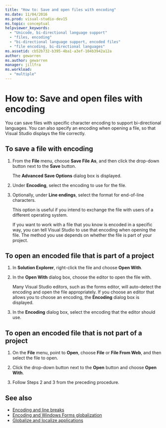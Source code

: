 ```yaml
---
title: "How to: Save and open files with encoding"
ms.date: 11/04/2016
ms.prod: visual-studio-dev15
ms.topic: conceptual
helpviewer_keywords:
  - "Unicode, bi-directional language support"
  - "files, encoding"
  - "bi-directional language support, encoded files"
  - "file encoding, bi-directional languages"
ms.assetid: cb52b732-b395-4ba1-a3ef-104b3942a12a
author: gewarren
ms.author: gewarren
manager: jillfra
ms.workload:
  - "multiple"
---
```

# How to: Save and open files with encoding

You can save files with specific character encoding to support bi-directional languages. You can also specify an encoding when opening a file, so that Visual Studio displays the file correctly.

## To save a file with encoding

1.  From the **File** menu, choose **Save File As**, and then click the drop-down button next to the **Save** button.

     The **Advanced Save Options** dialog box is displayed.

2.  Under **Encoding**, select the encoding to use for the file.

3.  Optionally, under **Line endings**, select the format for end-of-line characters.

     This option is useful if you intend to exchange the file with users of a different operating system.

     If you want to work with a file that you know is encoded in a specific way, you can tell Visual Studio to use that encoding when opening the file. The method you use depends on whether the file is part of your project.

## To open an encoded file that is part of a project

1.  In **Solution Explorer**, right-click the file and choose **Open With**.

2.  In the **Open With** dialog box, choose the editor to open the file with.

     Many Visual Studio editors, such as the forms editor, will auto-detect the encoding and open the file appropriately. If you choose an editor that allows you to choose an encoding, the **Encoding** dialog box is displayed.

3.  In the **Encoding** dialog box, select the encoding that the editor should use.

## To open an encoded file that is not part of a project

1.  On the **File** menu, point to **Open**, choose **File** or **File From Web**, and then select the file to open.

2.  Click the drop-down button next to the **Open** button and choose **Open With**.

3.  Follow Steps 2 and 3 from the preceding procedure.

## See also

- [Encoding and line breaks](encodings-and-line-breaks.md)
- [Encoding and Windows Forms globalization](/dotnet/framework/winforms/advanced/encoding-and-windows-forms-globalization)
- [Globalize and localize applications](../ide/globalizing-and-localizing-applications.md)